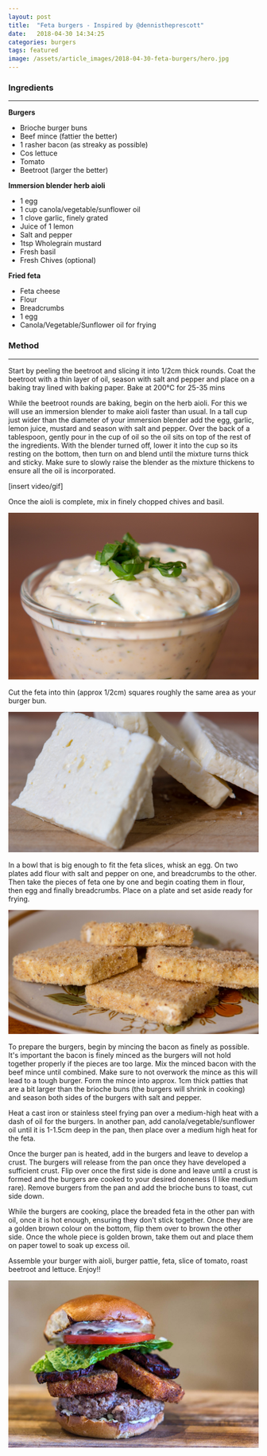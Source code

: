 ```yaml
---
layout: post
title:  "Feta burgers - Inspired by @dennistheprescott"
date:   2018-04-30 14:34:25
categories: burgers
tags: featured
image: /assets/article_images/2018-04-30-feta-burgers/hero.jpg
---
```

### Ingredients

----

**Burgers**

+ Brioche burger buns
+ Beef mince (fattier the better)
+ 1 rasher bacon (as streaky as possible)
+ Cos lettuce
+ Tomato
+ Beetroot (larger the better)

**Immersion blender herb aioli**

+ 1 egg
+ 1 cup canola/vegetable/sunflower oil
+ 1 clove garlic, finely grated
+ Juice of 1 lemon
+ Salt and pepper
+ 1tsp Wholegrain mustard
+ Fresh basil
+ Fresh Chives (optional)

**Fried feta**

+ Feta cheese
+ Flour
+ Breadcrumbs
+ 1 egg
+ Canola/Vegetable/Sunflower oil for frying


### Method

----

Start by peeling the beetroot and slicing it into 1/2cm thick rounds.  Coat the beetroot with a thin layer of oil, season with salt and pepper and place on a baking tray lined with baking paper.  Bake at 200°C for 25-35 mins

While the beetroot rounds are baking, begin on the herb aioli.  For this we will use an immersion blender to make aioli faster than usual.  In a tall cup just wider than the diameter of your immersion blender add the egg, garlic, lemon juice, mustard and season with salt and pepper.  Over the back of a tablespoon, gently pour in the cup of oil so the oil sits on top of the rest of the ingredients.  With the blender turned off, lower it into the cup so its resting on the bottom, then turn on and blend until the mixture turns thick and sticky.  Make sure to slowly raise the blender as the mixture thickens to ensure all the oil is incorporated.

[insert video/gif]

Once the aioli is complete, mix in finely chopped chives and basil.

![](/assets/article_images/2018-04-30-feta-burgers/aioli.jpg "Finished Aioli")

Cut the feta into thin (approx 1/2cm) squares roughly the same area as your burger bun.

![](/assets/article_images/2018-04-30-feta-burgers/cut_feta.jpg "Feta ready for breading")

In a bowl that is big enough to fit the feta slices, whisk an egg.  On two plates add flour with  salt and pepper on one, and breadcrumbs to the other.  Then take the pieces of feta one by one and begin coating them in flour, then egg and finally breadcrumbs.  Place on a plate and set aside ready for frying.

![](/assets/article_images/2018-04-30-feta-burgers/breaded_feta.jpg "Breaded Feta")

To prepare the burgers, begin by mincing the bacon as finely as possible.  It's important the bacon is finely minced as the burgers will not hold together properly if the pieces are too large.  Mix the minced bacon with the beef mince until combined.  Make sure to not overwork the mince as this will lead to a tough burger.  Form the mince into approx. 1cm thick patties that are a bit larger than the brioche buns (the burgers will shrink in cooking) and season both sides of the burgers with salt and pepper.

Heat a cast iron or stainless steel frying pan over a medium-high heat with a dash of oil for the burgers.  In another pan, add canola/vegetable/sunflower oil until it is 1-1.5cm deep in the pan, then place over a medium high heat for the feta.  

Once the burger pan is heated, add in the burgers and leave to develop a crust.  The burgers will release from the pan once they have developed a sufficient crust.  Flip over once the first side is done and leave until a crust is formed and the burgers are cooked to your desired doneness (I like medium rare).  Remove burgers from the pan and add the brioche buns to toast, cut side down.

While the burgers are cooking, place the breaded feta in the other pan with oil, once it is hot enough, ensuring they don't stick together.  Once they are a golden brown colour on the bottom, flip them over to brown the other side.  Once the whole piece is golden brown, take them out and place them on paper towel to soak up excess oil.

Assemble your burger with aioli, burger pattie, feta, slice of tomato, roast beetroot and lettuce. Enjoy!!

![](/assets/article_images/2018-04-30-feta-burgers/hero.jpg "Finished Feta Burger")
